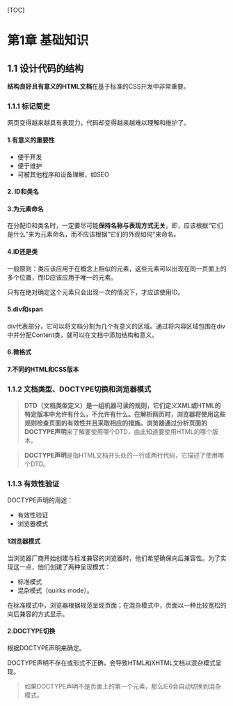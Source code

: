 [TOC]

# 第1章 基础知识

## 1.1 设计代码的结构

**结构良好且有意义的HTML文档**在基于标准的CSS开发中非常重要。



### 1.1.1 标记简史

网页变得越来越具有表现力，代码却变得越来越难以理解和维护了。

#### 1.有意义的重要性

* 便于开发
* 便于维护
* 可被其他程序和设备理解，如SEO

#### 2. ID和类名

#### 3.为元素命名

在分配ID和类名时，一定要尽可能**保持名称与表现方式无关**。即，应该根据“它们是什么”来为元素命名，而不应该根据“它们的外观如何”来命名。

#### 4.ID还是类

一般原则：类应该应用于在概念上相似的元素，这些元素可以出现在同一页面上的多个位置，而ID应该应用于唯一的元素。

只有在绝对确定这个元素只会出现一次的情况下，才应该使用ID。

#### 5.div和span

div代表部分，它可以将文档分割为几个有意义的区域。通过将内容区域包围在div中并分配Content类，就可以在文档中添加结构和意义。

#### 6.微格式

#### 7.不同的HTML和CSS版本



### 1.1.2 文档类型、DOCTYPE切换和浏览器模式

> **DTD（文档类型定义）**是一组机器可读的规则，它们定义XML或HTML的特定版本中允许有什么，不允许有什么。在解析网页时，浏览器将使用这些规则检查页面的有效性并且采取相应的措施。浏览器通过分析页面的**DOCTYPE声明**来了解要使用哪个DTD，由此知道要使用HTML的哪个版本。

> **DOCTYPE声明**是指HTML文档开头处的一行或两行代码，它描述了使用哪个DTD。



### 1.1.3 有效性验证

DOCTYPE声明的用途：

* 有效性验证
* 浏览器模式

#### 1浏览器模式

当浏览器厂商开始创建与标准兼容的浏览器时，他们希望确保向后兼容性。为了实现这一点，他们创建了两种呈现模式：

* 标准模式
* 混杂模式（quirks mode）。

在标准模式中，浏览器根据规范呈现页面；在混杂模式中，页面以一种比较宽松的向后兼容的方式显示。

#### 2.DOCTYPE切换

根据DOCTYPE声明来确定。

DOCTYPE声明不存在或形式不正确，会导致HTML和XHTML文档以混杂模式呈现。

> 如果DOCTYPE声明不是页面上的第一个元素，那么IE6会自动切换到混杂模式。

